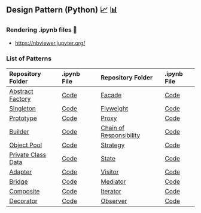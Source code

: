 ## Design Pattern (Python) :chart_with_upwards_trend: :bar_chart:

### Rendering .ipynb files :bookmark_tabs:
- https://nbviewer.jupyter.org/

### List of Patterns
| Repository Folder | .ipynb File | | Repository Folder | .ipynb File |
|:------------- |:-------------|:-------------|:------------- |:-------------|
|[Abstract Factory](https://github.com/welmends/DesignPatternPy/tree/master/AbstractFactory)|[Code](https://github.com/welmends/DesignPatternPy/blob/master/AbstractFactory/AbstractFactory.ipynb)| |[Facade](https://github.com/welmends/DesignPatternPy/blob/master/Facade)|[Code](https://github.com/welmends/DesignPatternPy/blob/master/Facade/Facade.ipynb)|
|[Singleton](https://github.com/welmends/DesignPatternPy/tree/master/Singleton)|[Code](https://github.com/welmends/DesignPatternPy/blob/master/Singleton/Singleton.ipynb)| |[Flyweight](https://github.com/welmends/DesignPatternPy/blob/master/Flyweight)|[Code](https://github.com/welmends/DesignPatternPy/blob/master/Flyweight/Flyweight.ipynb)|
|[Prototype](https://github.com/welmends/DesignPatternPy/blob/master/Prototype)|[Code](https://github.com/welmends/DesignPatternPy/blob/master/Prototype/Prototype.ipynb)| |[Proxy](https://github.com/welmends/DesignPatternPy/blob/master/Proxy)|[Code](https://github.com/welmends/DesignPatternPy/blob/master/Proxy/Proxy.ipynb)|
|[Builder](https://github.com/welmends/DesignPatternPy/blob/master/Builder)|[Code](https://github.com/welmends/DesignPatternPy/blob/master/Builder/Builder.ipynb)| |[Chain of Responsibility](https://github.com/welmends/DesignPatternPy/blob/master/ChainOfResponsibility)|[Code](https://github.com/welmends/DesignPatternPy/blob/master/ChainOfResponsibility/ChainOfResponsibility.ipynb)|
|[Object Pool](https://github.com/welmends/DesignPatternPy/blob/master/ObjectPool)|[Code](https://github.com/welmends/DesignPatternPy/blob/master/ObjectPool/ObjectPool.ipynb)| |[Strategy](https://github.com/welmends/DesignPatternPy/blob/master/Strategy)|[Code](https://github.com/welmends/DesignPatternPy/blob/master/Strategy/Strategy.ipynb)|
|[Private Class Data](https://github.com/welmends/DesignPatternPy/blob/master/PrivateClassData)|[Code](https://github.com/welmends/DesignPatternPy/blob/master/PrivateClassData/PrivateClassData.ipynb)| |[State](https://github.com/welmends/DesignPatternPy/blob/master/State)|[Code](https://github.com/welmends/DesignPatternPy/blob/master/State/State.ipynb)|
|[Adapter](https://github.com/welmends/DesignPatternPy/blob/master/Adapter)|[Code](https://github.com/welmends/DesignPatternPy/blob/master/Adapter/Adapter.ipynb)| |[Visitor](https://github.com/welmends/DesignPatternPy/blob/master/Visitor)|[Code](https://github.com/welmends/DesignPatternPy/blob/master/Visitor/Visitor.ipynb)|
|[Bridge](https://github.com/welmends/DesignPatternPy/blob/master/Bridge)|[Code](https://github.com/welmends/DesignPatternPy/blob/master/Bridge/Bridge.ipynb)| |[Mediator](https://github.com/welmends/DesignPatternPy/blob/master/Mediator)|[Code](https://github.com/welmends/DesignPatternPy/blob/master/Mediator/Mediator.ipynb)|
|[Composite](https://github.com/welmends/DesignPatternPy/blob/master/Composite)|[Code](https://github.com/welmends/DesignPatternPy/blob/master/Composite/Composite.ipynb)| |[Iterator](https://github.com/welmends/DesignPatternPy/blob/master/Iterator)|[Code](https://github.com/welmends/DesignPatternPy/blob/master/Iterator/Iterator.ipynb)|
|[Decorator](https://github.com/welmends/DesignPatternPy/blob/master/Decorator)|[Code](https://github.com/welmends/DesignPatternPy/blob/master/Decorator/Decorator.ipynb)| |[Observer](https://github.com/welmends/DesignPatternPy/blob/master/Observer)|[Code](https://github.com/welmends/DesignPatternPy/blob/master/Observer/Observer.ipynb)| 
